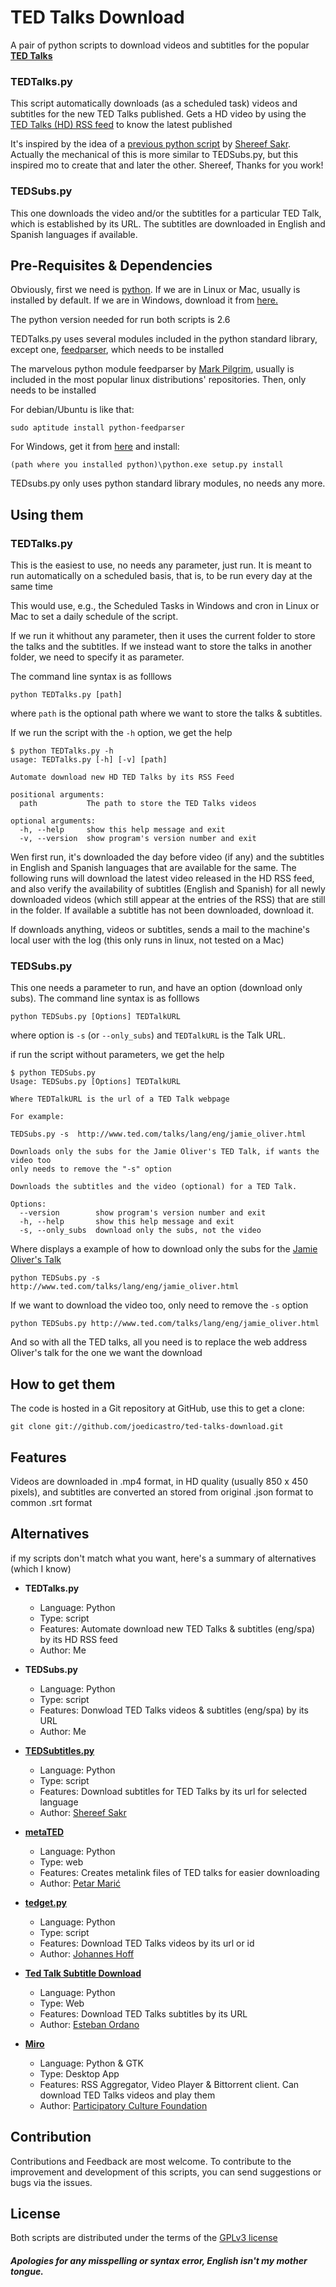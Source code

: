 # TED Talks Download

A pair of python scripts to download videos and subtitles for the popular
**[TED Talks](http://ted.com)**


### TEDTalks.py

This script automatically downloads (as a scheduled task) videos and subtitles
for the new TED Talks published. Gets a HD video by using the
[TED Talks (HD) RSS feed](http://feeds.feedburner.com/tedtalksHD)
to know the latest published

It's inspired by the idea of a
[previous python script](http://fci-h.blogspot.com/2010/05/python-script-to-download-ted-talks.html)
by [Shereef Sakr](http://www.blogger.com/profile/14485464016030085189).
Actually the mechanical of this is more similar to TEDSubs.py, but this
inspired mo to create that and later the other. Shereef, Thanks for you work!

### TEDSubs.py

This one downloads the video and/or the subtitles for a particular TED Talk,
which is established by its URL.  The subtitles are downloaded in English and
Spanish languages if available.


## Pre-Requisites & Dependencies

Obviously, first we need is [python](http://www.python.org/). If we are in Linux
or Mac, usually is installed by default. If we are in Windows, download it from
[here.](http://www.python.org/download/)

The python version needed for run both scripts is 2.6

TEDTalks.py uses several modules included in the python standard library, except
one, [feedparser](http://www.feedparser.org/), which needs to be installed

The marvelous python module feedparser by
[Mark Pilgrim](http://en.wikipedia.org/wiki/Mark_Pilgrim), usually is included
in the most popular linux distributions' repositories. Then, only needs to be
installed

For debian/Ubuntu is like that:

    sudo aptitude install python-feedparser

For Windows, get it from
[here](http://code.google.com/p/feedparser/downloads/list) and install:

    (path where you installed python)\python.exe setup.py install

TEDsubs.py only uses python standard library modules, no needs any more.

## Using them

### TEDTalks.py

This is the easiest to use, no needs any parameter, just run. It is meant to run
automatically on a scheduled basis, that is, to be run every day at the same time

This would use, e.g., the Scheduled Tasks in Windows and cron in Linux or Mac to
set a daily schedule of the script.

If we run it whithout any parameter, then it uses the current folder to store
the talks and the subtitles. If we instead want to store the talks in another
folder, we need to specify it as parameter.

The command line syntax is as folllows

    python TEDTalks.py [path]

where `path` is the optional path where we want to store the talks & subtitles.

If we run the script with the `-h` option, we get the help

    $ python TEDTalks.py -h
    usage: TEDTalks.py [-h] [-v] [path]

    Automate download new HD TED Talks by its RSS Feed

    positional arguments:
      path           The path to store the TED Talks videos

    optional arguments:
      -h, --help     show this help message and exit
      -v, --version  show program's version number and exit

Wen first run, it's downloaded the day before video (if any) and the subtitles
in English and Spanish languages that are available for the same. The following
runs will download the latest video released in the HD RSS feed, and also verify
the availability of subtitles (English and Spanish) for all newly downloaded
videos (which still appear at the entries of the RSS) that are still in the
folder. If available a subtitle has not been downloaded, download it.

If downloads anything, videos or subtitles, sends a mail to the machine's local
user with the log (this only runs in linux, not tested on a Mac)


### TEDSubs.py

This one needs a parameter to run, and have an option (download only subs).
The command line syntax is as folllows

    python TEDSubs.py [Options] TEDTalkURL

where option is  `-s` (or `--only_subs`) and `TEDTalkURL` is the Talk URL.

if run the script without parameters, we get the help

    $ python TEDSubs.py
    Usage: TEDSubs.py [Options] TEDTalkURL

    Where TEDTalkURL is the url of a TED Talk webpage

    For example:

    TEDSubs.py -s  http://www.ted.com/talks/lang/eng/jamie_oliver.html

    Downloads only the subs for the Jamie Oliver's TED Talk, if wants the video too
    only needs to remove the "-s" option

    Downloads the subtitles and the video (optional) for a TED Talk.

    Options:
      --version        show program's version number and exit
      -h, --help       show this help message and exit
      -s, --only_subs  download only the subs, not the video

Where displays a example of how to download only the subs for the
[Jamie Oliver's Talk](http://www.ted.com/talks/lang/eng/jamie_oliver.html)

    python TEDSubs.py -s  http://www.ted.com/talks/lang/eng/jamie_oliver.html

If we want to download the video too, only need to remove the `-s` option

    python TEDSubs.py http://www.ted.com/talks/lang/eng/jamie_oliver.html

And so with all the TED talks, all you need is to replace the web address
Oliver's talk for the one we want the download

## How to get them

The code is hosted in a Git repository at GitHub, use this to get a clone:

    git clone git://github.com/joedicastro/ted-talks-download.git


## Features

Videos are downloaded in .mp4 format, in HD quality (usually 850 x 450 pixels),
and subtitles are converted an stored from original .json format to common .srt
format

## Alternatives

if my scripts don't match what you want, here's a summary of alternatives (which I know)

* __TEDTalks.py__

  - Language: Python
  - Type: script
  - Features: Automate download new TED Talks & subtitles (eng/spa) by its HD RSS feed
  - Author: Me

* __TEDSubs.py__

  - Language: Python
  - Type: script
  - Features: Donwload TED Talks videos & subtitles (eng/spa) by its URL
  - Author: Me

* __[TEDSubtitles.py](http://fci-h.blogspot.com/2010/05/python-script-to-download-ted-talks.html)__

  - Language: Python
  - Type: script
  - Features: Download subtitles for TED Talks by its url for selected language
  - Author: [Shereef Sakr](http://www.blogger.com/profile/14485464016030085189)

* __[metaTED](http://bitbucket.org/petar/metated)__

  - Language: Python
  - Type: web
  - Features: Creates metalink files of TED talks for easier downloading
  - Author: [Petar Marić](http://www.petarmaric.com/)

* __[tedget.py](http://bitbucket.org/johannes/tedget)__

  - Language: Python
  - Type: script
  - Features: Download TED Talks videos by its url or id
  - Author: [Johannes Hoff](http://johanneshoff.com/)

* __[Ted Talk Subtitle Download](http://tedtalksubtitledownload.appspot.com/)__

  - Language: Python
  - Type: Web
  - Features: Download TED Talks subtitles by its URL
  - Author: [Esteban Ordano](http://estebanordano.com.ar/)

* __[Miro](http://www.getmiro.com)__

  - Language: Python & GTK
  - Type: Desktop App
  - Features: RSS Aggregator, Video Player & Bittorrent client. Can download TED Talks videos and play them
  - Author: [Participatory Culture Foundation](http://participatoryculture.org/)


## Contribution

Contributions and Feedback are most welcome.
To contribute to the improvement and development of this scripts, you can send
suggestions or bugs via the issues.

## License

Both scripts are distributed under the terms of the
[GPLv3 license](http://www.gnu.org/licenses/gpl.html)

##### Apologies for any misspelling or syntax error, English isn't my mother tongue.
